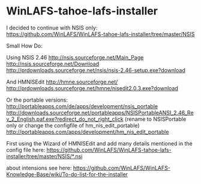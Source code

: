 # WinLAFS-tahoe-lafs-installer

I decided to continue with NSIS only:
https://github.com/WinLAFS/WinLAFS-tahoe-lafs-installer/tree/master/NSIS

Small How Do:

Using NSIS 2.46 
http://nsis.sourceforge.net/Main_Page
http://nsis.sourceforge.net/Download
http://prdownloads.sourceforge.net/nsis/nsis-2.46-setup.exe?download

And HMNISEdit
http://hmne.sourceforge.net/
http://prdownloads.sourceforge.net/hmne/nisedit2.0.3.exe?download

Or the portable versions:
http://portableapps.com/de/apps/development/nsis_portable
http://downloads.sourceforge.net/portableapps/NSISPortableANSI_2.46_Rev_2_English.paf.exe?redirect_do_not_right_click
(rename to NSISPortable only or change the configfile of hm_nis_edit_portable)
http://portableapps.com/apps/development/hm_nis_edit_portable

First using the Wizard of HMNISEdit and add many details mentioned in the config file here:
https://github.com/WinLAFS/WinLAFS-tahoe-lafs-installer/tree/master/NSIS/*.nsi

about intensions see here:
https://github.com/WinLAFS/WinLAFS-Knowledge-Base/wiki/To-do-list-for-the-installer

